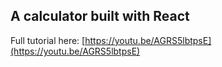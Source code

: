 ## A calculator built with React

Full tutorial here: [https://youtu.be/AGRS5lbtpsE](https://youtu.be/AGRS5lbtpsE)
